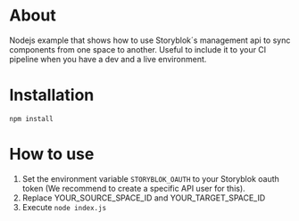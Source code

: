 # About

Nodejs example that shows how to use Storyblok´s management api to sync components from one space to another.
Useful to include it to your CI pipeline when you have a dev and a live environment.

# Installation

```
npm install
```

# How to use

1. Set the environment variable `STORYBLOK_OAUTH` to your Storyblok oauth token (We recommend to create a specific API user for this).
2. Replace YOUR_SOURCE_SPACE_ID and YOUR_TARGET_SPACE_ID
3. Execute `node index.js`
